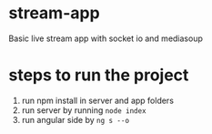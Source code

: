 # stream-app
Basic live stream app with socket io and mediasoup

# steps to run the project
1. run npm install in server and app folders 
2. run server by running `node index`
3. run angular side by `ng s --o`